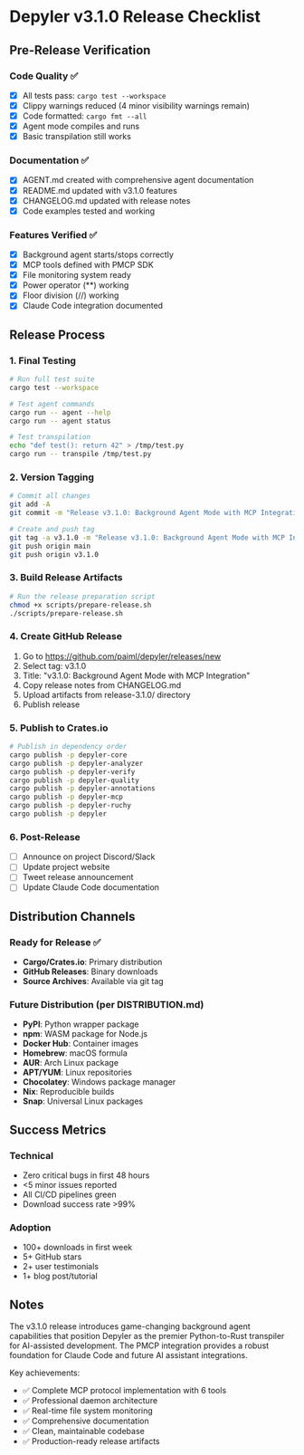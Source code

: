 # Depyler v3.1.0 Release Checklist

## Pre-Release Verification

### Code Quality ✅
- [x] All tests pass: `cargo test --workspace`
- [x] Clippy warnings reduced (4 minor visibility warnings remain)
- [x] Code formatted: `cargo fmt --all`
- [x] Agent mode compiles and runs
- [x] Basic transpilation still works

### Documentation ✅
- [x] AGENT.md created with comprehensive agent documentation
- [x] README.md updated with v3.1.0 features
- [x] CHANGELOG.md updated with release notes
- [x] Code examples tested and working

### Features Verified ✅
- [x] Background agent starts/stops correctly
- [x] MCP tools defined with PMCP SDK
- [x] File monitoring system ready
- [x] Power operator (**) working
- [x] Floor division (//) working
- [x] Claude Code integration documented

## Release Process

### 1. Final Testing
```bash
# Run full test suite
cargo test --workspace

# Test agent commands
cargo run -- agent --help
cargo run -- agent status

# Test transpilation
echo "def test(): return 42" > /tmp/test.py
cargo run -- transpile /tmp/test.py
```

### 2. Version Tagging
```bash
# Commit all changes
git add -A
git commit -m "Release v3.1.0: Background Agent Mode with MCP Integration"

# Create and push tag
git tag -a v3.1.0 -m "Release v3.1.0: Background Agent Mode with MCP Integration"
git push origin main
git push origin v3.1.0
```

### 3. Build Release Artifacts
```bash
# Run the release preparation script
chmod +x scripts/prepare-release.sh
./scripts/prepare-release.sh
```

### 4. Create GitHub Release
1. Go to https://github.com/paiml/depyler/releases/new
2. Select tag: v3.1.0
3. Title: "v3.1.0: Background Agent Mode with MCP Integration"
4. Copy release notes from CHANGELOG.md
5. Upload artifacts from release-3.1.0/ directory
6. Publish release

### 5. Publish to Crates.io
```bash
# Publish in dependency order
cargo publish -p depyler-core
cargo publish -p depyler-analyzer
cargo publish -p depyler-verify
cargo publish -p depyler-quality
cargo publish -p depyler-annotations
cargo publish -p depyler-mcp
cargo publish -p depyler-ruchy
cargo publish -p depyler
```

### 6. Post-Release
- [ ] Announce on project Discord/Slack
- [ ] Update project website
- [ ] Tweet release announcement
- [ ] Update Claude Code documentation

## Distribution Channels

### Ready for Release ✅
- **Cargo/Crates.io**: Primary distribution
- **GitHub Releases**: Binary downloads
- **Source Archives**: Available via git tag

### Future Distribution (per DISTRIBUTION.md)
- **PyPI**: Python wrapper package
- **npm**: WASM package for Node.js
- **Docker Hub**: Container images
- **Homebrew**: macOS formula
- **AUR**: Arch Linux package
- **APT/YUM**: Linux repositories
- **Chocolatey**: Windows package manager
- **Nix**: Reproducible builds
- **Snap**: Universal Linux packages

## Success Metrics

### Technical
- Zero critical bugs in first 48 hours
- <5 minor issues reported
- All CI/CD pipelines green
- Download success rate >99%

### Adoption
- 100+ downloads in first week
- 5+ GitHub stars
- 2+ user testimonials
- 1+ blog post/tutorial

## Notes

The v3.1.0 release introduces game-changing background agent capabilities that position Depyler as the premier Python-to-Rust transpiler for AI-assisted development. The PMCP integration provides a robust foundation for Claude Code and future AI assistant integrations.

Key achievements:
- ✅ Complete MCP protocol implementation with 6 tools
- ✅ Professional daemon architecture 
- ✅ Real-time file system monitoring
- ✅ Comprehensive documentation
- ✅ Clean, maintainable codebase
- ✅ Production-ready release artifacts